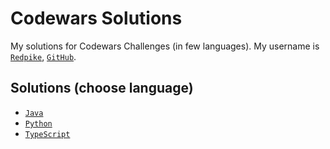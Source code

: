 # Codewars Solutions

My solutions for Codewars Challenges (in few languages). My username is [`Redpike`][Profile], [`GitHub`][GitHub].

## Solutions (choose language)

* [`Java`][Java]
* [`Python`][Python]
* [`TypeScript`][TypeScript]

[//]: URLs
[Github]: https://github.com/Redpike
[Profile]: http://www.codewars.com/users/Redpike
[Java]: ./Java
[Python]: ./Python
[TypeScript]: ./TypeScript